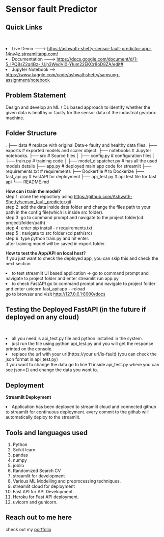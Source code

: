# Sensor fault Predictor
## Quick Links
<br><li> Live Demo ---> https://ashwath-shetty-sensor-fault-predictor-app-14nv4z.streamlitapp.com/
<br><li> Documentation ---> https://docs.google.com/document/d/1-5_IPQ8sZ2q4Bz-_Ujh3WedVi0-YIum22EKCr8oD8ZA/edit#
<br><li> Jupyter Notebook --> https://www.kaggle.com/code/ashwathshetty/samsung-assignment/notebook

## Problem Statement
Design and develop an ML / DL based approach to identify whether the given data is healthy
or faulty for the sensor data of the industrial gearbox machine.

## Folder Structure

.
├── data                     # replace with original Data-> faulty and healthy data files.
├── exports                   # exported models and scaler object.
├── notebooks                # Jupyter notebooks.
├── src                     # Source files 
│    ├── config.py          # configuration files
│    ├── train.py           # training code
│    ├── model_dispatcher.py  # has all the used models details
├── app.py                   # deployed main app code for streamlit
├── requirements.txt         # requirements
├── Dockerfile               # to Dockerize
├── fast_api.py              # FastAPI for deployment
├── api_test.py              # api test file for fast api
└── README.md


<b>How can i train the model?</b>
<br>step 1: clone the repository using https://github.com/Ashwath-Shetty/sensor_fault_predictor.git 
<br>step 2: add the data inside data folder and change the files path to your path in the config file(which is inside src folder).
<br>step 3: go to command prompt and navigate to the project folder(cd project/folder/path)
<br>step 4: enter pip install - r requirements.txt
<br>step 5 : navigate to src folder (cd path/src)
<br>step 6: type python train.py and hit enter.
<br>after training model will be saved in export folder.

<b>How to test the App/API on local host?</b>
<br> if you just want to check the deployed app, you can skip this and check the next section
<br><li>to test streamlit UI based application -> go to command prompt and navigate to project folder and enter streamlit run app.py
<br><li> to check FastAPI go to command prompt and navigate to project folder and enter uvicorn fast_api:app --reload
  <br> go to browser and visit http://127.0.0.1:8000/docs

## Testing the Deployed FastAPI (in the future if deployed on any cloud)
<br> <li>all you need is api_test.py file and python installed in the system. 
<br> <li>just run the file using python api_test.py and you will get the response printed on the console.
<br><li> replace the url with your url(https://your url/is-fault) (you can check the json format in api_test.py)
<br> if you want to change the data go to line 11 inside api_test.py where you can see json={} and change the data you want to.

## Deployment
<b>Streamlit Deployment</b>
<li>Application has been deployed to streamlit cloud and connected github to streamlit for continuous deployment. every commit to the github will automatically deploy to the streamlit.

## Tools and languages used
1. Python
2. Scikit learn
3. pandas
4. numpy
5. joblib
6. Randomized Search CV
7. streamlit for development
8. Various ML Modelling and preprocessing techniques.
9. streamlit cloud for deployment
10. Fast API for API Development.
11. Heroku for Fast API deployment.
12. uvicorn and gunicorn.

## Reach out to me here
check out my [portfolio](https://ashwathshetty.netlify.app/)

